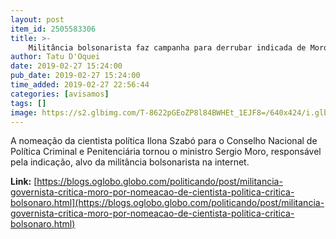 ```yaml
---
layout: post
item_id: 2505583306
title: >-
    Militância bolsonarista faz campanha para derrubar indicada de Moro para conselho
author: Tatu D'Oquei
date: 2019-02-27 15:24:00
pub_date: 2019-02-27 15:24:00
time_added: 2019-02-27 22:56:44
categories: [avisamos]
tags: []
image: https://s2.glbimg.com/T-8622pGEoZP8l84BWHEt_1EJF8=/640x424/i.glbimg.com/og/ig/infoglobo1/f/original/2019/02/27/72263543_ri_rio_de_janeiro_rj_16-10-2017_-_2018_brasil_do_amanha_ilona_szabo_instituto_igarape_local.jpg
---
```


A nomeação da cientista política Ilona Szabó para o Conselho Nacional de Política Criminal e Penitenciária tornou o ministro Sergio Moro, responsável pela indicação, alvo da militância bolsonarista na internet.

**Link:** [https://blogs.oglobo.globo.com/politicando/post/militancia-governista-critica-moro-por-nomeacao-de-cientista-politica-critica-bolsonaro.html](https://blogs.oglobo.globo.com/politicando/post/militancia-governista-critica-moro-por-nomeacao-de-cientista-politica-critica-bolsonaro.html)

